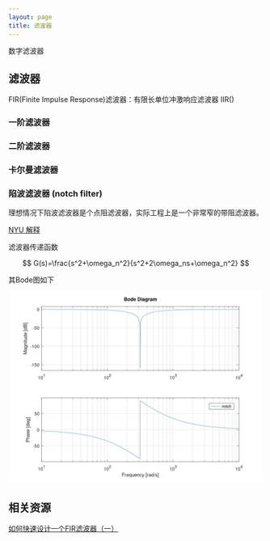 ```yaml
---
layout: page
title: 滤波器
---
```


<!---
版本    日期    作者    描述
v1.0    2019.06.04  lous    文件创建

-->

数字滤波器

## 滤波器

FIR(Finite Impulse Response)滤波器：有限长单位冲激响应滤波器
IIR()

### 一阶滤波器

### 二阶滤波器

### 卡尔曼滤波器

### 陷波滤波器 (notch filter)

理想情况下陷波滤波器是个点阻滤波器，实际工程上是一个非常窄的带阻滤波器。

[NYU 解释](engineering.nyu.edu/mechatronics/Control_Lab/Padmini/Fiberoptics/Notch_Filter.doc)

滤波器传递函数

$$
G(s)=\frac{s^2+\omega_n^2}{s^2+2\omega_ns+\omega_n^2}
$$

其Bode图如下

![bode图](../../project/pic/octave_NYU_notch_filter_bode_50hz.jpg)


## 相关资源

[如何快速设计一个FIR滤波器（一）](https://zhuanlan.zhihu.com/p/45138629)